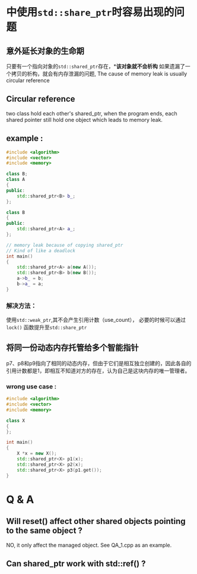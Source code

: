 # 中使用`std::share_ptr`时容易出现的问题

## 意外延长对象的生命期
只要有一个指向对象的`std::shared_ptr`存在，***该对象就不会析构**
如果遗漏了一个拷贝的析构，就会有内存泄漏的问题, The cause of memory leak is usually circular reference
## Circular reference
two class hold each other's shared_ptr, when the program ends, each shared pointer still hold one object which leads to
memory leak.
## example :
```c++
#include <algorithm>
#include <vector>
#include <memory>

class B;
class A
{
public:
    std::shared_ptr<B> b_;
};

class B
{
public:
    std::shared_ptr<A> a_;
};

// memory leak because of copying shared_ptr
// Kind of like a deadlock
int main()
{
    std::shared_ptr<A> a(new A());
    std::shared_ptr<B> b(new B());
    a->b_ = b;
    b->a_ = a;
}
```

### 解决方法：
使用`std::weak_ptr`,其不会产生引用计数（use_count），
必要的时候可以通过`lock()` 函数提升至`std::share_ptr`

## 将同一份动态内存托管给多个智能指针
p7、p8和p9指向了相同的动态内存，但由于它们是相互独立创建的，因此各自的引用计数都是1，即相互不知道对方的存在，认为自己是这块内存的唯一管理者。
### wrong use case :
```c++
#include <algorithm>
#include <vector>
#include <memory>

class X
{
};

int main()
{
    X *x = new X();
    std::shared_ptr<X> p1(x);
    std::shared_ptr<X> p2(x);
    std::shared_ptr<X> p3(p1.get());
}
```

# Q & A
## Will reset() affect other shared objects pointing to the same object ?

NO, it only affect the managed object.
See QA_1.cpp as an example.

## Can shared_ptr work with std::ref() ?
